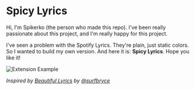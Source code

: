 # Spicy Lyrics

Hi, I'm Spikerko (the person who made this repo). I've been really passionate about this project, and I'm really happy for this project.

I've seen a problem with the Spotify Lyrics. They're plain, just static colors. So I wanted to build my own version. And here it is: **Spicy Lyrics**. Hope you like it!

![Extension Example](./previews/page.gif)


*Inspired by [Beautiful Lyrics](https://github.com/surfbryce/beautiful-lyrics) by [@surfbryce](https://github.com/surfbryce)*